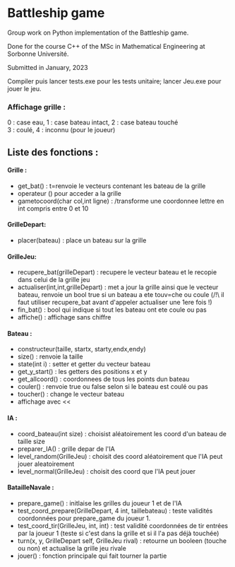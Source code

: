 # Battleship game

Group work on Python implementation of the Battleship game.

Done for the course C++ of the MSc in Mathematical Engineering at Sorbonne Université.

Submitted in January, 2023


Compiler puis lancer tests.exe pour les tests unitaire; lancer Jeu.exe pour jouer le jeu.

### Affichage grille :
0 : case eau, 1 : case bateau intact, 2 : case bateau touché <br />
3 : coulé, 4 : inconnu (pour le joueur)


## Liste des fonctions :
#### Grille :
- get_bat() : t=renvoie le vecteurs contenant les bateau de la grille
- operateur () pour acceder a la grille
- gametocoord(char col,int ligne) : /transforme une coordonnee lettre en int compris entre 0 et 10

#### GrilleDepart:
- placer(bateau) : place un bateau sur la grille

#### GrilleJeu:
- recupere_bat(grilleDepart) : recupere le vecteur bateau et le recopie dans celui de la grille jeu
- actualiser(int,int,grilleDepart) : met a jour la grille ainsi que le vecteur bateau, renvoie un bool true si un bateau a ete touv=che ou coule (/!\ il faut utiliser recupere_bat avant d'appeler actualiser une 1ere fois !)
- fin_bat() : bool qui indique si tout les bateau ont ete coule ou pas
- affiche() : affichage sans chiffre
 
#### Bateau :
- constructeur(taille, startx, starty,endx,endy)
- size() : renvoie la taille
- state(int i) : setter et getter du vecteur bateau
- get_y_start() : les getters des positions x et y
- get_allcoord() : coordonnees de tous les points dun bateau
- couler() : renvoie true ou false selon si le bateau est coulé ou pas
- toucher() : change le vecteur bateau
- affichage avec <<

#### IA :
- coord_bateau(int size) : choisist aléatoirement les coord d'un bateau de taille size
- preparer_IA() : grille depar de l'IA
- level_random(GrilleJeu) : choisit des coord aléatoirement que l'IA peut jouer aleatoirement
- level_normal(GrilleJeu) : choisit des coord que l'IA peut jouer

#### BatailleNavale :
- prepare_game() : initlaise les grilles du joueur 1 et de l'IA
- test_coord_prepare(GrilleDepart, 4 int, taillebateau) : teste validités coordonnées pour prepare_game du joueur 1.
- test_coord_tir(GrilleJeu, int, int) : test validité coordonnées de tir entrées par la joueur 1 (teste si c'est dans la grille et si il l'a pas déjà touchée)
- turn(x, y, GrilleDepart self, GrilleJeu rival) : retourne un booleen (touche ou non) et actualise la grille jeu rivale
- jouer() : fonction principale qui fait tourner la partie


